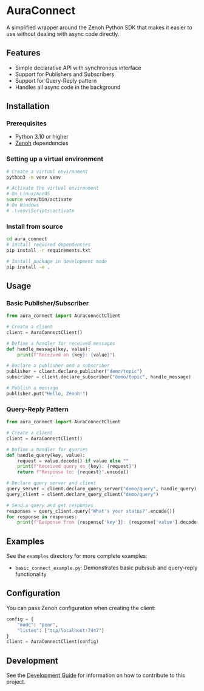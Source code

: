 # AuraConnect

A simplified wrapper around the Zenoh Python SDK that makes it easier to use without dealing with async code directly.

## Features

- Simple declarative API with synchronous interface
- Support for Publishers and Subscribers
- Support for Query-Reply pattern
- Handles all async code in the background

## Installation

### Prerequisites

- Python 3.10 or higher
- [Zenoh](https://zenoh.io/) dependencies

### Setting up a virtual environment

```bash
# Create a virtual environment
python3 -m venv venv

# Activate the virtual environment
# On Linux/macOS
source venv/bin/activate
# On Windows
# .\venv\Scripts\activate
```

### Install from source

```bash
cd aura_connect
# Install required dependencies
pip install -r requirements.txt

# Install package in development mode
pip install -e .
```

## Usage

### Basic Publisher/Subscriber

```python
from aura_connect import AuraConnectClient

# Create a client
client = AuraConnectClient()

# Define a handler for received messages
def handle_message(key, value):
    print(f"Received on {key}: {value}")

# Declare a publisher and a subscriber
publisher = client.declare_publisher("demo/topic")
subscriber = client.declare_subscriber("demo/topic", handle_message)

# Publish a message
publisher.put("Hello, Zenoh!")
```

### Query-Reply Pattern

```python
from aura_connect import AuraConnectClient

# Create a client
client = AuraConnectClient()

# Define a handler for queries
def handle_query(key, value):
    request = value.decode() if value else ""
    print(f"Received query on {key}: {request}")
    return f"Response to: {request}".encode()

# Declare query server and client
query_server = client.declare_query_server("demo/query", handle_query)
query_client = client.declare_query_client("demo/query")

# Send a query and get responses
responses = query_client.query("What's your status?".encode())
for response in responses:
    print(f"Response from {response['key']}: {response['value'].decode()}")
```

## Examples

See the `examples` directory for more complete examples:

- `basic_connect_example.py`: Demonstrates basic pub/sub and query-reply functionality

## Configuration

You can pass Zenoh configuration when creating the client:

```python
config = {
    "mode": "peer",
    "listen": ["tcp/localhost:7447"]
}
client = AuraConnectClient(config)
```

## Development

See the [Development Guide](docs/development_guide.md) for information on how to contribute to this project.
